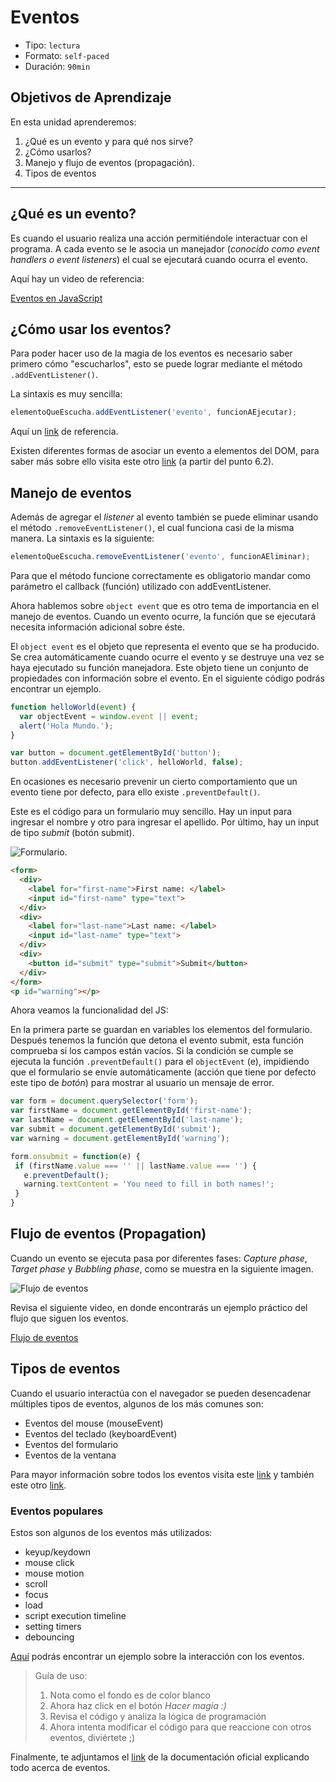 # Eventos

- Tipo: `lectura`
- Formato: `self-paced`
- Duración: `90min`

## Objetivos de Aprendizaje

En esta unidad aprenderemos:

1. ¿Qué es un evento y para qué nos sirve?
2. ¿Cómo usarlos?
3. Manejo y flujo de eventos (propagación).
4. Tipos de eventos

***

## ¿Qué es un evento?

Es cuando el usuario realiza una acción permitiéndole interactuar con el
programa. A cada evento se le asocia un manejador (_conocido como event handlers
o event listeners_) el cual se ejecutará cuando ocurra el evento.

Aquí hay un video de referencia:

[Eventos en JavaScript](https://www.youtube.com/watch?v=gyICdb1iwII)

## ¿Cómo usar los eventos?

Para poder hacer uso de la magia de los eventos es necesario saber primero cómo
"escucharlos", esto se puede lograr mediante el método `.addEventListener()`.

La sintaxis es muy sencilla:

```javascript
elementoQueEscucha.addEventListener('evento', funcionAEjecutar);
```

Aquí un [link](http://www.codexexempla.org/curso/curso_4_3_e.php) de
referencia.

Existen diferentes formas de asociar un evento a elementos del DOM, para saber
más sobre ello visita este otro [link](http://librosweb.es/libro/javascript/capitulo_6/modelo_basico_de_eventos_2.html)
(a partir del punto 6.2).

## Manejo de eventos

Además de agregar el _listener_ al evento también se puede eliminar usando el
método `.removeEventListener()`, el cual funciona casi de la misma manera. La
sintaxis es la siguiente:

```javascript
elementoQueEscucha.removeEventListener('evento', funcionAEliminar);
```

Para que el método funcione correctamente es obligatorio mandar como parámetro
el callback (función) utilizado con addEventListener.

Ahora hablemos sobre `object event` que es otro tema de importancia en el
manejo de eventos. Cuando un evento ocurre, la función que se ejecutará
necesita información adicional sobre éste.

 El `object event` es el objeto que representa el evento que se ha producido. Se
 crea automáticamente cuando ocurre el evento y se destruye una vez se haya
 ejecutado su función manejadora. Este objeto tiene un conjunto de propiedades
 con información sobre el evento. En el siguiente código podrás encontrar un
 ejemplo.

```javascript
function helloWorld(event) {
  var objectEvent = window.event || event;
  alert('Hola Mundo.');
}

var button = document.getElementById('button');
button.addEventListener('click', helloWorld, false);
```

En ocasiones es necesario prevenir un cierto comportamiento que un evento tiene
por defecto, para ello existe `.preventDefault()`.

Este es el código para un formulario muy sencillo. Hay un input para ingresar el
nombre y otro para ingresar el apellido. Por último, hay un input de tipo
_submit_ (botón submit).

![Formulario](https://fotos.subefotos.com/a67120b81aed0a8a0d8f2ef44db9378ao.png).

```html
<form>
  <div>
    <label for="first-name">First name: </label>
    <input id="first-name" type="text">
  </div>
  <div>
    <label for="last-name">Last name: </label>
    <input id="last-name" type="text">
  </div>
  <div>
    <button id="submit" type="submit">Submit</button>
  </div>
</form>
<p id="warning"></p>
```

Ahora veamos la funcionalidad del JS:

En la primera parte se guardan en variables los elementos del formulario.
Después tenemos la función que detona el evento submit, esta función comprueba
si los campos están vacíos. Si la condición se cumple se ejecuta la función
`.preventDefault()` para el `objectEvent` (e), impidiendo que el formulario se
envíe automáticamente (acción que tiene por defecto este tipo de _botón_) para
mostrar al usuario un mensaje de error.

 ```javascript
var form = document.querySelector('form');
var firstName = document.getElementById('first-name');
var lastName = document.getElementById('last-name');
var submit = document.getElementById('submit');
var warning = document.getElementById('warning');

form.onsubmit = function(e) {
  if (firstName.value === '' || lastName.value === '') {
    e.preventDefault();
    warning.textContent = 'You need to fill in both names!';
  }
}
```

## Flujo de eventos (Propagation)

Cuando un evento se ejecuta pasa por diferentes fases: _Capture phase_, _Target
phase_ y _Bubbling phase_, como se muestra en la siguiente imagen.

![Flujo de eventos](https://fotos.subefotos.com/c2bdbf4b16698bcaec0b705f4e422be2o.png)

Revisa el siguiente video, en donde encontrarás un ejemplo práctico del flujo
que siguen los eventos.

[Flujo de eventos](https://www.youtube.com/watch?v=lgkqf6hldEk)

## Tipos de eventos

Cuando el usuario interactúa con el navegador se pueden desencadenar múltiples
tipos de eventos, algunos de los más comunes son:

- Eventos del mouse (mouseEvent)
- Eventos del teclado (keyboardEvent)
- Eventos del formulario
- Eventos de la ventana

Para mayor información sobre todos los eventos visita este [link](https://sites.google.com/site/dwebtodojs/referencia/modelo-de-eventos-del-dom)
y también este otro [link](https://es.khanacademy.org/computing/computer-programming/html-css-js/html-js-dom-events/a/dom-event-types).

### Eventos populares

Estos son algunos de los eventos más utilizados:

- keyup/keydown
- mouse click
- mouse motion
- scroll
- focus
- load
- script execution timeline
- setting timers
- debouncing

[Aquí](https://codepen.io/michellesegv/pen/OOLXZV) podrás encontrar un ejemplo
sobre la interacción con los eventos.

> Guía de uso:
> 1. Nota como el fondo es de color blanco
> 2. Ahora haz click en el botón _Hacer magia :)_
> 3. Revisa el código y analiza la lógica de programación
> 4. Ahora intenta modificar el código para que reaccione con otros eventos,
> diviértete ;)

Finalmente, te adjuntamos el [link](https://developer.mozilla.org/es/docs/Web/Reference/Events)
de la documentación oficial explicando todo acerca de eventos.
